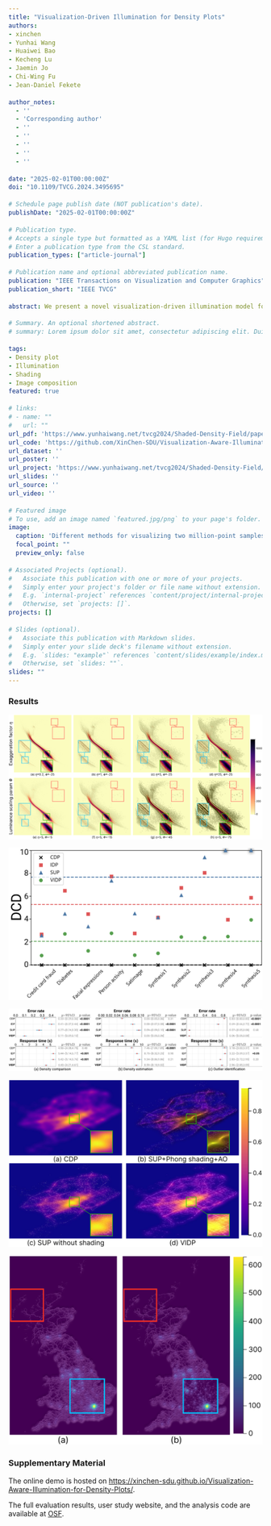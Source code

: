 ```yaml
---
title: "Visualization-Driven Illumination for Density Plots"
authors:
- xinchen
- Yunhai Wang
- Huaiwei Bao
- Kecheng Lu
- Jaemin Jo
- Chi-Wing Fu
- Jean-Daniel Fekete

author_notes:
  - ''
  - 'Corresponding author'
  - ''
  - ''
  - ''
  - ''
  - ''

date: "2025-02-01T00:00:00Z"
doi: "10.1109/TVCG.2024.3495695"

# Schedule page publish date (NOT publication's date).
publishDate: "2025-02-01T00:00:00Z"

# Publication type.
# Accepts a single type but formatted as a YAML list (for Hugo requirements).
# Enter a publication type from the CSL standard.
publication_types: ["article-journal"]

# Publication name and optional abbreviated publication name.
publication: "IEEE Transactions on Visualization and Computer Graphics"
publication_short: "IEEE TVCG"

abstract: We present a novel visualization-driven illumination model for density plots, a new technique to enhance density plots by effectively revealing the detailed structures in high- and medium-density regions and outliers in low-density regions, while avoiding artifacts in the density field's colors. When visualizing large and dense discrete point samples, scatterplots and dot density maps often suffer from overplotting, and density plots are commonly employed to provide aggregated views while revealing underlying structures. Yet, in such density plots, existing illumination models may produce color distortion and hide details in low-density regions, making it challenging to look up density values, compare them, and find outliers. The key novelty in this work includes (i) a visualization-driven illumination model that inherently supports density-plot-specific analysis tasks and (ii) a new image composition technique to reduce the interference between the image shading and the color-encoded density values. To demonstrate the effectiveness of our technique, we conducted a quantitative study, an empirical evaluation of our technique in a controlled study, and two case studies, exploring twelve datasets with up to two million data point samples.

# Summary. An optional shortened abstract.
# summary: Lorem ipsum dolor sit amet, consectetur adipiscing elit. Duis posuere tellus ac convallis placerat. Proin tincidunt magna sed ex sollicitudin condimentum.

tags:
- Density plot
- Illumination
- Shading
- Image composition
featured: true

# links:
# - name: ""
#   url: ""
url_pdf: 'https://www.yunhaiwang.net/tvcg2024/Shaded-Density-Field/paper.pdf'
url_code: 'https://github.com/XinChen-SDU/Visualization-Aware-Illumination-for-Density-Plots'
url_dataset: ''
url_poster: ''
url_project: 'https://www.yunhaiwang.net/tvcg2024/Shaded-Density-Field/'
url_slides: ''
url_source: ''
url_video: ''

# Featured image
# To use, add an image named `featured.jpg/png` to your page's folder. 
image:
  caption: 'Different methods for visualizing two million-point samples of the “New York TLC Trip” dataset (bottom right in (a) shows the raw plot). Our technique is shown in (d). The green box represents a high-density (HD) region, the red box shows a low-density (LD) one, i.e., outliers, and the blue box has medium-density (MD). The HD variations are faithfully revealed in (a,d), but (b,c) hinder the perception of absolute density values by using colors absent from the colormap (brown and blue). On the other hand, LD outliers are revealed in (c,d) and hidden in (a,b). Finally, the MD structures are revealed in (b,c,d) and hidden in (a). Our Visualization-driven Illuminated Density Plot (VIDP) not only shows the density variations using colors similar to (a) but also reveals MD structures and LD outliers.'
  focal_point: ""
  preview_only: false

# Associated Projects (optional).
#   Associate this publication with one or more of your projects.
#   Simply enter your project's folder or file name without extension.
#   E.g. `internal-project` references `content/project/internal-project/index.md`.
#   Otherwise, set `projects: []`.
projects: []

# Slides (optional).
#   Associate this publication with Markdown slides.
#   Simply enter your slide deck's filename without extension.
#   E.g. `slides: "example"` references `content/slides/example/index.md`.
#   Otherwise, set `slides: ""`.
slides: ""
---
```


### Results

![parameter_analysis](parameter_analysis.png "Parameter analysis on the Hertzsprung-Russell diagram dataset [31]. (a,b,c,d) Increasing η makes low-density structures more salient while the high-density structures remain unchanged. (e,f,c,g,h) Decreasing φ makes low-density structures clearer, but at the same time darkens high-density structures.")

![quantitative_eval](quantitative_eval.png "Comparison of the degree of color distortion (DCD) produced by four experimental techniques on ten datasets. Dash lines indicate the average DCD of their corresponding techniques. For values out of the plot range, we treat them as outliers and draw a dark halo to indicate them.")

![user_study](user_study.png "Confidence interval plots and statistical tables of the error rate and response time for each task in our user study. Red points indicate the mean values and error bars represent 95% confidence intervals. Each table shows the statistical test results of our experimental techniques, showing the mean with 95% confidence interval and p-value from the Mann-Whitney test against our VIDP technique.")

![SUP_variants_comparison](SUP_variants_comparison.png "Comparing variants of SUP and our VIDP technique using the Barcelona Accidents dataset. (a, b, c) The replicated results of CDP and SUP variants without shading and with Phong shading and ambient occlusion (AO), respectively, as presented in Trautner et al. [4]. (d) The VIDP result with default parameters. According to Equation 8, the degree of color distortion of (b,c,d) are 4.09, 2.24, and 1.27, respectively.")

![case_study_uk](case_study_uk.png "VIDP of the “UK Road Safety” dataset [46] using the Viridis color map and the default parameters. (a) A small local η =0.2 can suppress minor structures in the area above London (the blue box in (b)), and a large local η =20 can reinforce minor structures in the northwest area of Scotland (the red box in (b)).")

### Supplementary Material
The online demo is hosted on <https://xinchen-sdu.github.io/Visualization-Aware-Illumination-for-Density-Plots/>.

The full evaluation results, user study website, and the analysis code are available at [OSF](https://osf.io/5xpsw/?view_only=0445046dad574d4a90d7138e94547ada).